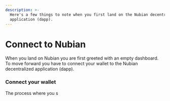 ```yaml
---
description: >-
  Here's a few things to note when you first land on the Nubian decentralized
  application (dapp).
---
```


# Connect to Nubian

When you land on Nubian you are first greeted with an empty dashboard. To move forward you have to connect your wallet to the Nubian decentralized application (dapp). 

### Connect your wallet

The process where you s
